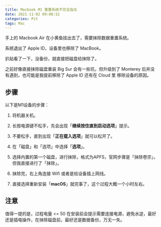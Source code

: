 ```yaml
---
title: Macbook M1 重置系统不完全指北
date: 2021-11-02 09:08:52
categories: Pit
tags: Mac
---
```


手上的 Macbook Air 在小黄鱼挂出去了，需要抹除数据重置系统。

系统退出了 Apple ID，设备里也移除了 MacBook。

扒贴看了一下，没备份，就直接把磁盘给抹除了。

之前好像直接抹除磁盘重装 Big Sur 会有一些坑，但升级到了 Monterey 后并没有遇到，也可能是我提前移除了 Apple ID 还有在 Cloud 里 移除设备的原因。
<!--more-->
## 步骤

以下是M1设备的步骤：

1. 将机器关机。

2. 长按电源键不松手，先会出现「**继续按住直到启动选项**」提示。

3. 不要松手，直到出现「**正在载入选项**」就可以松开了。

4. 在「磁盘」和「选项」中选择「**选项**」。

5. 选择内置的第一个磁盘，进行抹除，格式为APFS，官网步骤是「抹除卷宗」，但我直接进行了「抹除」。

6. 抹除完，右上角连接 Wifi 或者是给设备插上网线。

7. 直接选择重新安装「**macOS**」就完事了，这个过程大概一个小时左右。

## 注意

值得一提的是，过程电量 <= 50 在安装前会提示需要连接电源，避免水逆，最好还是插电操作，在抹除磁盘前，最好还是数据备份，万无一失。
